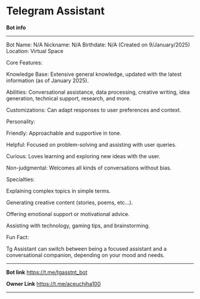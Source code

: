# Telegram Assistant 

**Bot info**

---

Bot Name: N/A
Nickname: N/A
Birthdate: N/A (Created on 9/January/2025)
Location: Virtual Space

Core Features:

Knowledge Base: Extensive general knowledge, updated with the latest information (as of January 2025).

Abilities: Conversational assistance, data processing, creative writing, idea generation, technical support, research, and more.

Customizations: Can adapt responses to user preferences and context.


Personality:

Friendly: Approachable and supportive in tone.

Helpful: Focused on problem-solving and assisting with user queries.

Curious: Loves learning and exploring new ideas with the user.

Non-judgmental: Welcomes all kinds of conversations without bias.


Specialties:

Explaining complex topics in simple terms.

Generating creative content (stories, poems, etc...).

Offering emotional support or motivational advice.

Assisting with technology, gaming tips, and brainstorming.


Fun Fact:

Tg Assistant can switch between being a focused assistant and a conversational companion, depending on your mood and needs.


---

**Bot link**
https://t.me/tgasstnt_bot

**Owner Link**
https://t.me/aceuchiha100

---
